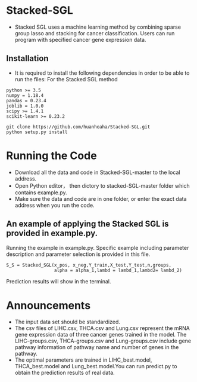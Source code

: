 # Stacked-SGL
* Stacked SGL uses a machine learning method by combining sparse group lasso and stacking for cancer classification. Users can run program with specified cancer gene expression data. 
## Installation
* It is required to install the following dependencies in order to be able to run the files: For the Stacked SGL method
```
python >= 3.5
numpy = 1.18.4
pandas = 0.23.4
joblib = 1.0.0
scipy >= 1.4.1
scikit-learn >= 0.23.2
```
```
git clone https://github.com/huanheaha/Stacked-SGL.git
python setup.py install
```
# Running the Code
* Download all the data and code in Stacked-SGL-master to the local address.
* Open Python editor， then dictory to stacked-SGL-master folder which contains example.py. 
* Make sure the data and code are in one folder, or enter the exact data address when you run the code.
## **An example of applying the Stacked SGL is provided in example.py.** <br>
Running the example in example.py. Specific example including parameter description and parameter selection is provided in this file.
```
S_S = Stacked_SGL(x_pos, x_neg,Y_train,X_test,Y_test,n,groups,
                  alpha = alpha_1,lambd = lambd_1,lambd2= lambd_2)
```
Prediction results will show in the terminal.
# Announcements
* The input data set should be standardized.
* The csv files of LIHC.csv, THCA.csv and Lung.csv represent the mRNA gene expression data of three cancer genes trained in the model. The LIHC-groups.csv, THCA-groups.csv and Lung-groups.csv include gene pathway information of pathway name and number of genes in the pathway.
* The optimal parameters are trained in LIHC_best.model, THCA_best.model and Lung_best.model.You can run predict.py to obtain the prediction results of real data.
